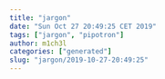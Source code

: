 ```yaml
---
title: "jargon"
date: "Sun Oct 27 20:49:25 CET 2019"
tags: ["jargon", "pipotron"]
author: m1ch3l
categories: ["generated"]
slug: "jargon/2019-10-27-20:49:25"
---
```



